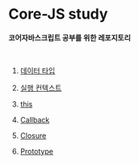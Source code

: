 # Core-JS study

<strong>코어자바스크립트 공부를 위한 레포지토리</strong>

</br>

1. [데이터 타입](https://github.com/sugyinbrs/Core-JS/blob/main/datatypes.md)

2. [실행 컨텍스트](https://github.com/sugyinbrs/Core-JS/blob/main/executioncontext.md)

3. [this](https://github.com/sugyinbrs/Core-JS/blob/main/this.md)

4. [Callback](https://github.com/sugyinbrs/Core-JS/blob/main/callback.md)

5. [Closure](https://github.com/sugyinbrs/Core-JS/blob/main/closure.md)

6. [Prototype](https://github.com/sugyinbrs/Core-JS/blob/main/prototype.md)
